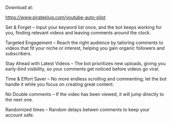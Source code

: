 Download at:

https://www.pirateplug.com/youtube-auto-pilot

Set & Forget – Input your keyword list once, and the bot keeps working for you, finding relevant videos and leaving comments around the clock.

Targeted Engagement – Reach the right audience by tailoring comments to videos that fit your niche or interest, helping you gain organic followers and subscribers.

Stay Ahead with Latest Videos – The bot prioritizes new uploads, giving you early-bird visibility, so your comments get noticed before videos go viral.

Time & Effort Saver – No more endless scrolling and commenting; let the bot handle it while you focus on creating great content.

No Double comments – If the video has been viewed, it will jump directly to the next one.

Randomized times – Random delays betwen comments to keep your account safe.
